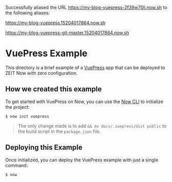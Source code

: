 Successfully aliased the URL https://my-blog-vuepress-2f39w70lj.now.sh to the following aliases:

https://my-blog-vuepress.15204017864.now.sh


https://my-blog-vuepress-git-master.15204017864.now.sh




# VuePress Example

This directory is a brief example of a [VuePress](https://vuepress.vuejs.org/) app that can be deployed to ZEIT Now with zero configuration.

## How we created this example

To get started with VuePress on Now, you can use the [Now CLI](https://zeit.co/download) to initialize the project:

```shell
$ now init vuepress
```

> The only change made is to add `&& mv docs/.vuepress/dist public` to the build script in the `package.json` file.

## Deploying this Example

Once initialized, you can deploy the VuePress example with just a single command:

```shell
$ now
```
